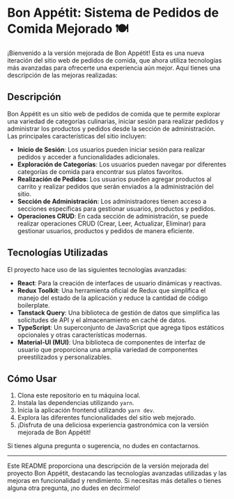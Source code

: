 # Bon Appétit: Sistema de Pedidos de Comida Mejorado 🍽️

¡Bienvenido a la versión mejorada de Bon Appétit! Esta es una nueva iteración del sitio web de pedidos de comida, que ahora utiliza tecnologías más avanzadas para ofrecerte una experiencia aún mejor. Aquí tienes una descripción de las mejoras realizadas:

## Descripción

Bon Appétit es un sitio web de pedidos de comida que te permite explorar una variedad de categorías culinarias, iniciar sesión para realizar pedidos y administrar los productos y pedidos desde la sección de administración. Las principales características del sitio incluyen:

- **Inicio de Sesión**: Los usuarios pueden iniciar sesión para realizar pedidos y acceder a funcionalidades adicionales.
- **Exploración de Categorías**: Los usuarios pueden navegar por diferentes categorías de comida para encontrar sus platos favoritos.
- **Realización de Pedidos**: Los usuarios pueden agregar productos al carrito y realizar pedidos que serán enviados a la administración del sitio.
- **Sección de Administración**: Los administradores tienen acceso a secciones específicas para gestionar usuarios, productos y pedidos.
- **Operaciones CRUD**: En cada sección de administración, se puede realizar operaciones CRUD (Crear, Leer, Actualizar, Eliminar) para gestionar usuarios, productos y pedidos de manera eficiente.

## Tecnologías Utilizadas

El proyecto hace uso de las siguientes tecnologías avanzadas:

- **React**: Para la creación de interfaces de usuario dinámicas y reactivas.
- **Redux Toolkit**: Una herramienta oficial de Redux que simplifica el manejo del estado de la aplicación y reduce la cantidad de código boilerplate.
- **Tanstack Query**: Una biblioteca de gestión de datos que simplifica las solicitudes de API y el almacenamiento en caché de datos.
- **TypeScript**: Un superconjunto de JavaScript que agrega tipos estáticos opcionales y otras características modernas.
- **Material-UI (MUI)**: Una biblioteca de componentes de interfaz de usuario que proporciona una amplia variedad de componentes preestilizados y personalizables.

## Cómo Usar

1. Clona este repositorio en tu máquina local.
2. Instala las dependencias utilizando `yarn`.
4. Inicia la aplicación frontend utilizando `yarn dev`.
5. Explora las diferentes funcionalidades del sitio web mejorado.
6. ¡Disfruta de una deliciosa experiencia gastronómica con la versión mejorada de Bon Appétit!

Si tienes alguna pregunta o sugerencia, no dudes en contactarnos.

---

Este README proporciona una descripción de la versión mejorada del proyecto Bon Appétit, destacando las tecnologías avanzadas utilizadas y las mejoras en funcionalidad y rendimiento. Si necesitas más detalles o tienes alguna otra pregunta, ¡no dudes en decírmelo!
